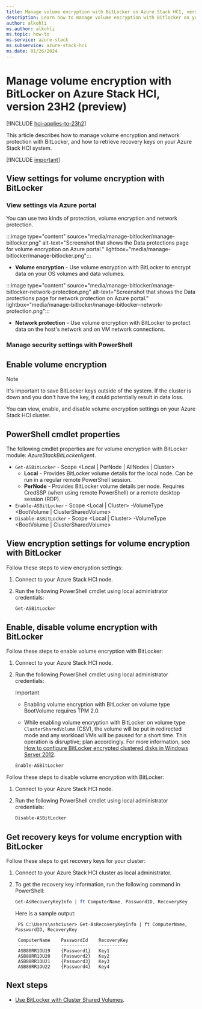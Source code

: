 ```yaml
---
title: Manage volume encryption with BitLocker on Azure Stack HCI, version 23H2 (preview)
description: Learn how to manage volume encryption with Bitlocker on your Azure Stack HCI, version 23H2 system (preview).
author: alkohli
ms.author: alkohli
ms.topic: how-to
ms.service: azure-stack
ms.subservice: azure-stack-hci
ms.date: 01/26/2024
---
```


# Manage volume encryption with BitLocker on Azure Stack HCI, version 23H2 (preview)

[!INCLUDE [hci-applies-to-23h2](../../includes/hci-applies-to-23h2.md)]

This article describes how to manage volume encryption and network protection with BitLocker, and how to retrieve recovery keys on your Azure Stack HCI system.

[!INCLUDE [important](../../includes/hci-preview.md)]

## View settings for volume encryption with BitLocker

### View settings via Azure portal

You can use two kinds of protection, volume encryption and network protection.

:::image type="content" source="media/manage-bitlocker/manage-bitlocker.png" alt-text="Screenshot that shows the Data protections page for volume encryption on Azure portal." lightbox="media/manage-bitlocker/manage-bitlocker.png":::

- **Volume encryption** - Use volume encryption with BitLocker to encrypt data on your OS volumes and data volumes.

:::image type="content" source="media/manage-bitlocker/manage-bitlocker-network-protection.png" alt-text="Screenshot that shows the Data protections page for network protection on Azure portal." lightbox="media/manage-bitlocker/manage-bitlocker-network-protection.png":::

- **Network protection** - Use volume encryption with BitLocker to protect data on the host's network and on VM network connections.

### Manage security settings with PowerShell

## Enable volume encryption

> [!NOTE]
> It's important to save BitLocker keys outside of the system. If the cluster is down and you don't have the key, it could potentially result in data loss.

You can view, enable, and disable volume encryption settings on your Azure Stack HCI cluster.

## PowerShell cmdlet properties

The following cmdlet properties are for volume encryption with BitLocker module: *AzureStackBitLockerAgent*.

- `Get-ASBitLocker` - Scope <Local | PerNode | AllNodes | Cluster>
  - **Local** - Provides BitLocker volume details for the local node. Can be run in a regular remote PowerShell session.
  - **PerNode** - Provides BitLocker volume details per node. Requires CredSSP (when using remote PowerShell) or a remote desktop session (RDP).
- `Enable-ASBitLocker` - Scope <Local | Cluster> -VolumeType <BootVolume | ClusterSharedVolume>
- `Disable-ASBitLocker` - Scope <Local | Cluster> -VolumeType <BootVolume | ClusterSharedVolume>

## View encryption settings for volume encryption with BitLocker

Follow these steps to view encryption settings:

1. Connect to your Azure Stack HCI node.

1. Run the following PowerShell cmdlet using local administrator credentials:

    ```PowerShell
    Get-ASBitLocker
    ```

## Enable, disable volume encryption with BitLocker

Follow these steps to enable volume encryption with BitLocker:

1. Connect to your Azure Stack HCI node.

1. Run the following PowerShell cmdlet using local administrator credentials:

   > [!IMPORTANT]
   > - Enabling volume encryption with BitLocker on volume type BootVolume requires TPM 2.0.
   >
   > - While enabling volume encryption with BitLocker on volume type `ClusterSharedVolume` (CSV), the volume will be put in redirected mode and any workload VMs will be paused for a short time. This operation is disruptive; plan accordingly. For more information, see [How to configure BitLocker encrypted clustered disks in Windows Server 2012](https://techcommunity.microsoft.com/t5/failover-clustering/how-to-configure-bitlocker-encrypted-clustered-disks-in-windows/ba-p/371825).

    ```PowerShell
    Enable-ASBitLocker
    ```

Follow these steps to disable volume encryption with BitLocker:

1. Connect to your Azure Stack HCI node.

1. Run the following PowerShell cmdlet using local administrator credentials:

    ```PowerShell
    Disable-ASBitLocker
    ```

## Get recovery keys for volume encryption with BitLocker

Follow these steps to get recovery keys for your cluster:

1. Connect to your Azure Stack HCI cluster as local administrator.

1. To get the recovery key information, run the following command in PowerShell:

    ```powershell
    Get-AsRecoveryKeyInfo | ft ComputerName, PasswordID, RecoveryKey
    ```

   Here is a sample output:

   ```output
    PS C:\Users\ashciuser> Get-AsRecoveryKeyInfo | ft ComputerName, PasswordID, RecoveryKey

    ComputerName    PasswordId    RecoveryKey
    -------         ----------    -----------
    ASB88RR1OU19    {Password1}   Key1
    ASB88RR1OU20    {Password2}   Key2
    ASB88RR1OU21    {Password3}   Key3
    ASB88RR1OU22    {Password4}   Key4
    ```

## Next steps

- [Use BitLocker with Cluster Shared Volumes](../manage/bitlocker-on-csv.md#use-bitlocker-with-cluster-shared-volumes).
